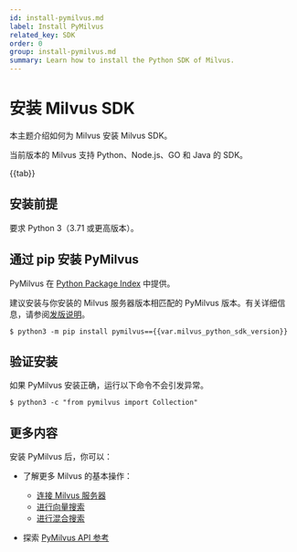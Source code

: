 ```yaml
---
id: install-pymilvus.md
label: Install PyMilvus
related_key: SDK
order: 0
group: install-pymilvus.md
summary: Learn how to install the Python SDK of Milvus.
---
```


# 安装 Milvus SDK



本主题介绍如何为 Milvus 安装 Milvus SDK。

当前版本的 Milvus 支持 Python、Node.js、GO 和 Java 的 SDK。

{{tab}}

## 安装前提

要求 Python 3（3.71 或更高版本）。


## 通过 pip 安装 PyMilvus

PyMilvus 在 [Python Package Index](https://pypi.org/project/pymilvus/) 中提供。

<div class="alert note">
建议安装与你安装的 Milvus 服务器版本相匹配的 PyMilvus 版本。有关详细信息，请参阅<a href="release_notes.md">发版说明</a>。
</div>

```
$ python3 -m pip install pymilvus=={{var.milvus_python_sdk_version}}
```

## 验证安装

如果 PyMilvus 安装正确，运行以下命令不会引发异常。

```
$ python3 -c "from pymilvus import Collection"
```



## 更多内容

安装 PyMilvus 后，你可以：

- 了解更多 Milvus 的基本操作：
  - [连接 Milvus 服务器](manage_connection.md)
  - [进行向量搜索](search.md)
  - [进行混合搜索](hybridsearch.md)

- 探索 [PyMilvus API 参考](/api-reference/pymilvus/v{{var.milvus_python_sdk_version}}/tutorial.html)
